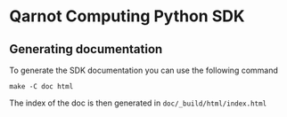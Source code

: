 # Qarnot Computing Python SDK

## Generating documentation

To generate the SDK documentation you can use the following command

    make -C doc html

The index of the doc is then generated in `doc/_build/html/index.html`
